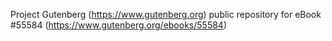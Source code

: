 Project Gutenberg (https://www.gutenberg.org) public repository for
eBook #55584 (https://www.gutenberg.org/ebooks/55584)
